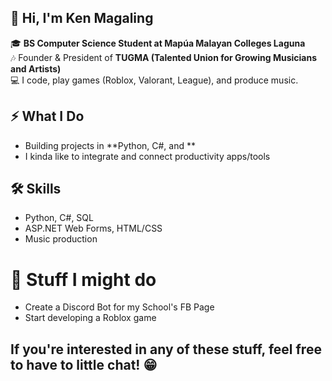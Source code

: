 ## 👋 Hi, I'm Ken Magaling 
🎓 **BS Computer Science Student at Mapúa Malayan Colleges Laguna**  
🎶 Founder & President of **TUGMA (Talented Union for Growing Musicians and Artists)**  
💻 I code, play games (Roblox, Valorant, League), and produce music.

## ⚡ What I Do
- Building projects in **Python, C#, and **
- I kinda like to integrate and connect productivity apps/tools

## 🛠️ Skills
- Python, C#, SQL
- ASP.NET Web Forms, HTML/CSS
- Music production

# 💾 Stuff I might do
- Create a Discord Bot for my School's FB Page
- Start developing a Roblox game

If you're interested in any of these stuff, feel free to have to little chat! 😁
---


